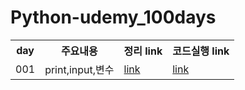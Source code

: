 # Python-udemy_100days

<table>
    <tr>
        <th>day</th>
        <th>주요내용</th>
        <th>정리 link</th>
        <th>코드실행 link</th>
    </tr>
    <tr>
        <td>001</td>
        <td>print,input,변수</td>
        <td>
            <a href=" https://github.com/hyeah0/Python/blob/main/Udemy_100days/day001_print,input,%EB%B3%80%EC%88%98.md">link</a>
        </td>
        <td>
            <a href="https://replit.com/@hyeah0/day001#main.py">link</a>
        </td>
    </tr>
</table>
